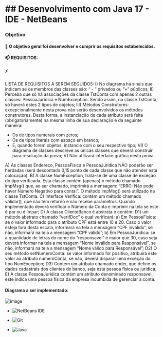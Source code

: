 # ## Desenvolvimento com Java 17 - IDE - NetBeans

### Objetivo

#### 🌱 O objetivo geral foi desenvolver e cumprir os requisitos estabelecidos.

#### 📫 REQUISITOS:

#### ⚡ 
LISTA DE REQUISITOS A SEREM SEGUIDOS:
I) No diagrama há sinais que indicam se os membros das classes são:
“ - ” privados ou “+” públicos;
II) Perceba que só há associações da classe TstConta com apenas 2 outras classes: PessoaJuridica e
NumException. Sendo assim, na classe TstConta, só haverá estes 2 tipos de objetos;
III) Métodos Construtores: excepcionalmente nesta prova não serão desenvolvidos os métodos
construtores. Desta forma, a instanciação de cada atributo será feita (obrigatoriamente) na mesma
linha de sua declaração e da seguinte maneira:
- Os de tipos numerais com zeros;
- Os de tipos literais com espaço em branco;
- E, quando forem objetos, instancie com o seu respectivo tipo;
VI) O diagrama de classes descreve as únicas classes que deverá construir para resolução da prova;
V) Não utilizará interface gráfica nesta prova.

A) As classes Endereco, PessoaFisica e PessoaJuridica NÃO poderão ser herdadas (será descontado 0,15 ponto de
cada classe que não atender esta colocação).
B) A classe NumException, trata-se de uma classe de exceção do tipo verificada. Esta classe contém (apenas) o
método chamado impMsg() que, ao ser chamado, imprimirá a mensagem: “ERRO: Não pode haver Número
Negativo para conta!”. O método impMsg() será utilizado na classe TstConta.
C) Interface Verifica: contém um método chamado validar(), que não tem retorno e não recebe parâmetros. Quando
implementado deverá verificar o Número da Conta e imprimir na tela se este é par ou é ímpar;
D) A classe ClienteBanco é abstrata e contém:
D1) um método abstrato chamado “verifDoc” o qual verificará:
a) Em PessoaFisica: se o valor informado para o atributo CPF está entre 10 e 20. Caso o valor esteja fora
desta escala, informará na tela a mensagem “CPF inválido”, se não, informará na tela a mensagem
“CPF válido”;
b) Em PessoaJuridica: se a quantidade de letras do nome do “responsavel” é maior que 30, caso seja
deverá informar na tela a mensagem “Nome inválido para Responsável”, se não, informará na tela a
mensagem “Nome válido para Responsável”;
D2) O seu método setNumeroConta: se valor informado for positivo, atribuirá este valor ao atributo
numeroConta, se não, deverá disparar uma exceção do tipo NumException;
D3) Contém um atributo chamado ender, que define os dados cadastrais dos clientes do banco, seja esta pessoa
física ou jurídica;
E) A classe PessoaJuridica contém um atributo denominado responsavel, este indica uma pessoa física da empresa
incumbida de gerenciar a conta.

#### Diagrama a ser implementado:

![image](https://user-images.githubusercontent.com/103886679/211152762-02a604e2-efe2-4756-82b4-4f3fc02fa0b5.png)


- ![NetBeans IDE](https://img.shields.io/badge/NetBeansIDE-1B6AC6.svg?style=for-the-badge&logo=apache-netbeans-ide&logoColor=white)

- ![Git](https://img.shields.io/badge/git-%23F05033.svg?style=for-the-badge&logo=git&logoColor=white)

- ![Java](https://img.shields.io/badge/java-%23ED8B00.svg?style=for-the-badge&logo=java&logoColor=white)
